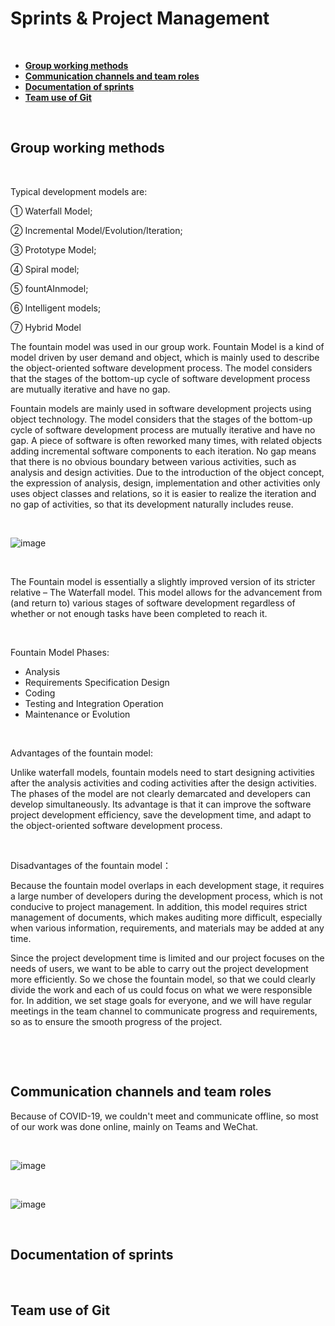 # Sprints & Project Management

&nbsp;

* [**Group working methods**](#group-working-methods)
* [**Communication channels and team roles**](#communication-channels-and-team-roles)
* [**Documentation of sprints**](#documentation-of-sprints)
* [**Team use of Git**](#team-use-of-git)

&nbsp;

## Group working methods

&nbsp;

Typical development models are:  

① Waterfall Model;  

② Incremental Model/Evolution/Iteration;   

③ Prototype Model;

④ Spiral model;   

⑤ fountAInmodel;  

⑥ Intelligent models;  

⑦ Hybrid Model


The fountain model was used in our group work. Fountain Model is a kind of model driven by user demand and object, which is mainly used to describe the object-oriented software development process. The model considers that the stages of the bottom-up cycle of software development process are mutually iterative and have no gap.   

Fountain models are mainly used in software development projects using object technology. The model considers that the stages of the bottom-up cycle of software development process are mutually iterative and have no gap. A piece of software is often reworked many times, with related objects adding incremental software components to each iteration. No gap means that there is no obvious boundary between various activities, such as analysis and design activities. Due to the introduction of the object concept, the expression of analysis, design, implementation and other activities only uses object classes and relations, so it is easier to realize the iteration and no gap of activities, so that its development naturally includes reuse.  


&nbsp;






![image](https://user-images.githubusercontent.com/73413798/117652063-49d06580-b1c5-11eb-825c-9604cc61057a.png)  



&nbsp;



The Fountain model is essentially a slightly improved version of its stricter relative – The Waterfall model. This model allows for the advancement from (and return to) various stages of software development regardless of whether or not enough tasks have been completed to reach it.  


&nbsp;




 Fountain Model Phases:
 * Analysis
 * Requirements Specification Design
 * Coding
 * Testing and Integration Operation
 * Maintenance or Evolution


&nbsp;


Advantages of the fountain model:  

Unlike waterfall models, fountain models need to start designing activities after the analysis activities and coding activities after the design activities. The phases of the model are not clearly demarcated and developers can develop simultaneously. Its advantage is that it can improve the software project development efficiency, save the development time, and adapt to the object-oriented software development process.  

&nbsp;

Disadvantages of the fountain model：  

Because the fountain model overlaps in each development stage, it requires a large number of developers during the development process, which is not conducive to project management. In addition, this model requires strict management of documents, which makes auditing more difficult, especially when various information, requirements, and materials may be added at any time.

Since the project development time is limited and our project focuses on the needs of users, we want to be able to carry out the project development more efficiently. So we chose the fountain model, so that we could clearly divide the work and each of us could focus on what we were responsible for. In addition, we set stage goals for everyone, and we will have regular meetings in the team channel to communicate progress and requirements, so as to ensure the smooth progress of the project.


&nbsp;

&nbsp;


## Communication channels and team roles

Because of COVID-19, we couldn't meet and communicate offline, so most of our work was done online, mainly on Teams and WeChat.

&nbsp;

![image](https://user-images.githubusercontent.com/73413798/117953594-bf187380-b348-11eb-955f-3604d78d54e8.png)  

&nbsp;

![image](https://user-images.githubusercontent.com/73413798/117953650-d0fa1680-b348-11eb-87af-f806be7c23bc.png)

  




&nbsp;



## Documentation of sprints

&nbsp;

## Team use of Git

&nbsp;
